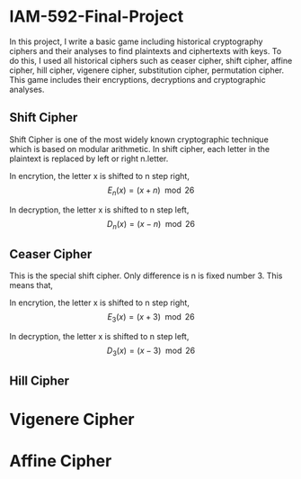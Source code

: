 # IAM-592-Final-Project
In this project, I write a basic game including historical cryptography ciphers and
their analyses to find plaintexts and ciphertexts with keys. To do this, I used all historical ciphers such as ceaser cipher, shift cipher, affine cipher, hill cipher, vigenere cipher, substitution cipher, permutation cipher. This game includes their encryptions, decryptions and cryptographic analyses. 

## Shift Cipher 
Shift Cipher is one of the most widely known cryptographic technique which is based on modular arithmetic. In shift cipher, each letter in the plaintext is replaced by left or right n.letter. 

In encrytion, the letter x is shifted to n step right, 
$$E_{n}(x)=(x + n)\mod {26}$$

In decryption, the letter x is shifted to n step left,
$$D_{n}(x)=(x - n)\mod {26}$$ 


## Ceaser Cipher
This is the special shift cipher. Only difference is n is fixed number 3. This means that, 

In encrytion, the letter x is shifted to n step right, 
$$E_{3}(x)=(x + 3)\mod {26}$$

In decryption, the letter x is shifted to n step left,
$$D_{3}(x)=(x - 3)\mod {26}$$ 


## Hill Cipher 





# Vigenere Cipher




# Affine Cipher 







